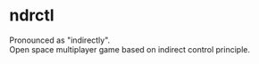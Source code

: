 ndrctl
======

Pronounced as "indirectly".  
Open space multiplayer game based on indirect control principle.
